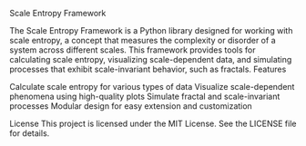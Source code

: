 Scale Entropy Framework

The Scale Entropy Framework is a Python library designed for working with scale entropy, a concept that measures the complexity or disorder of a system across different scales. This framework provides tools for calculating scale entropy, visualizing scale-dependent data, and simulating processes that exhibit scale-invariant behavior, such as fractals.
Features

Calculate scale entropy for various types of data
Visualize scale-dependent phenomena using high-quality plots
Simulate fractal and scale-invariant processes
Modular design for easy extension and customization

License
This project is licensed under the MIT License. See the LICENSE file for details.
